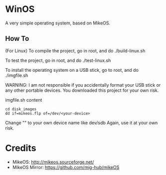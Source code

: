 # WinOS
A very simple operating system, based on MikeOS. 

## How To

(For Linux)
To compile the project, go in root, and do
./build-linux.sh

To test the project, go in root, and do
./test-linux.sh

To install the operating system on a USB stick, go to root, and do 
./imgfile.sh 

WARNING: I am not responsible if you accidentally format your USB stick or any other portable devices. 
You downloaded this project for your own risk. 

imgfile.sh content
```
cd disk_images
dd if=mikeos.flp of=/dev/<your-device>
```
Change "<your-device>" to your own device name like dev/sdb
Again, use it at your own risk. 
  
# Credits
- MikeOS: http://mikeos.sourceforge.net/
- MikeOS Mirror: https://github.com/mig-hub/mikeOS
